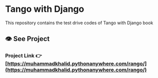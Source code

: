 # Tango with Django
This repository contains the test drive codes of Tango with Django book

## :eye: See Project
### Project Link :point_right: [https://muhammadkhalid.pythonanywhere.com/rango/](https://muhammadkhalid.pythonanywhere.com/rango/)
